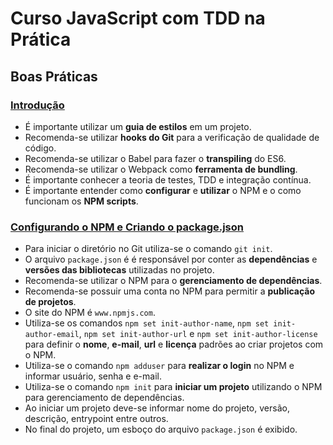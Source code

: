 # Curso JavaScript com TDD na Prática

## Boas Práticas

### [Introdução](http://willianjusten.teachable.com/courses/103968/lectures/1573102)

* É importante utilizar um **guia de estilos** em um projeto.
* Recomenda-se utilizar **hooks do Git** para a verificação de qualidade de código.
* Recomenda-se utilizar o Babel para fazer o **transpiling** do ES6.
* Recomenda-se utilizar o Webpack como **ferramenta de bundling**.
* É importante conhecer a teoria de testes, TDD e integração contínua.
* É importante entender como **configurar** e **utilizar** o NPM e o como funcionam os **NPM scripts**.

### [Configurando o NPM e Criando o package.json](http://willianjusten.teachable.com/courses/103968/lectures/1577434)

* Para iniciar o diretório no Git utiliza-se o comando `git init`.
* O arquivo `package.json` é é responsável por conter as **dependências** e **versões das bibliotecas** utilizadas no projeto.
* Recomenda-se utilizar o NPM para o **gerenciamento de dependências**.
* Recomenda-se possuir uma conta no NPM para permitir a **publicação de projetos**.
* O site do NPM é `www.npmjs.com`.
* Utiliza-se os comandos `npm set init-author-name`, `npm set init-author-email`, `npm set init-author-url` e `npm set init-author-license` para definir o **nome**, **e-mail**, **url** e **licença** padrões ao criar projetos com o NPM.
* Utiliza-se o comando `npm adduser` para **realizar o login** no NPM e informar usuário, senha e e-mail.
* Utiliza-se o comando `npm init` para **iniciar um projeto** utilizando o NPM para gerenciamento de dependências.
* Ao iniciar um projeto deve-se informar nome do projeto, versão, descrição, entrypoint entre outros.
* No final do projeto, um esboço do arquivo `package.json` é exibido.
